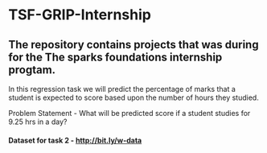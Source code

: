 # TSF-GRIP-Internship
## The repository contains projects that was during for the The sparks foundations internship progtam.

In this regression task we will predict the percentage of marks that a student is expected to score based upon the number of hours they studied.

Problem Statement - What will be predicted score if a student studies for 9.25 hrs in a day?

#### Dataset for task 2 - http://bit.ly/w-data
